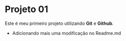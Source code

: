 # Projeto 01

Este é meu primeiro projeto utilizando **Git** e **Github**.

- Adicionando mais uma modificação no Readme.md